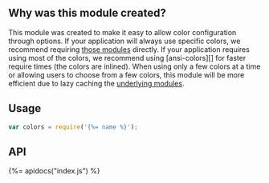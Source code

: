 ## Why was this module created?

This module was created to make it easy to allow color configuration through options. If your application will always use specific colors, we recommend requiring [those modules](#related-projects) directly. If your application requires using most of the colors, we recommend using [ansi-colors][] for faster require times (the colors are inlined). When using only a few colors at a time or allowing users to choose from a few colors, this module will be more efficient due to lazy caching the [underlying modules](#related-projects).

## Usage

```js
var colors = require('{%= name %}');
```

## API
{%= apidocs("index.js") %}
